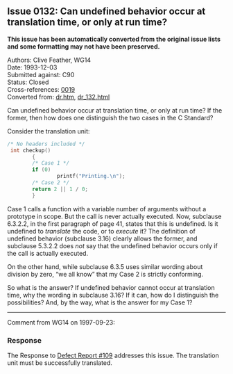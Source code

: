 ## Issue 0132: Can undefined behavior occur at translation time, or only at run time?

**This issue has been automatically converted from the original issue lists and some formatting may not have been preserved.**

Authors: Clive Feather, WG14  
Date: 1993-12-03  
Submitted against: C90  
Status: Closed  
Cross-references: [0019](../c90/issue0019.md)  
Converted from: [dr.htm](https://www.open-std.org/jtc1/sc22/wg14/www/docs/dr.htm), [dr_132.html](https://www.open-std.org/jtc1/sc22/wg14/www/docs/dr_132.html)

Can undefined behavior occur at translation time, or only at run time? If the
former, then how does one distinguish the two cases in the C Standard?

Consider the translation unit:

```c
/* No headers included */
 int checkup()
        {
        /* Case 1 */
        if (0)
                printf("Printing.\n");
        /* Case 2 */
        return 2 || 1 / 0;
        }
```

Case 1 calls a function with a variable number of arguments without a prototype
in scope. But the call is never actually executed. Now, subclause 6.3.2.2, in
the first paragraph of page 41, states that this is undefined. Is it undefined
to *translate* the code, or to *execute* it? The definition of undefined
behavior (subclause 3.16) clearly allows the former, and subclause 5.3.2.2 does
*not* say that the undefined behavior occurs only if the call is actually
executed.

On the other hand, while subclause 6.3.5 uses similar wording about division by
zero, “we all know” that my Case 2 is strictly conforming.

So what is the answer? If undefined behavior cannot occur at translation time,
why the wording in subclause 3.16? If it can, how do I distinguish the
possibilities? And, by the way, what is the answer for my Case 1?

---

Comment from WG14 on 1997-09-23:

### Response

The Response to [Defect Report #109](../c90/issue0019.md) addresses this issue. The
translation unit must be successfully translated.
